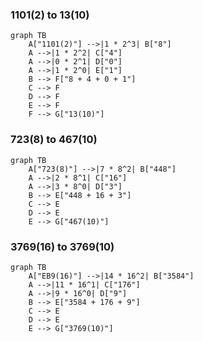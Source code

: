 ### 1101(2) to 13(10)

```mermaid
graph TB
    A["1101(2)"] -->|1 * 2^3| B["8"]
    A -->|1 * 2^2| C["4"]
    A -->|0 * 2^1| D["0"]
    A -->|1 * 2^0| E["1"]
    B --> F["8 + 4 + 0 + 1"]
    C --> F
    D --> F
    E --> F
    F --> G["13(10)"]
```



### 723(8) to 467(10)

```mermaid
graph TB
    A["723(8)"] -->|7 * 8^2| B["448"]
    A -->|2 * 8^1| C["16"]
    A -->|3 * 8^0| D["3"]
    B --> E["448 + 16 + 3"]
    C --> E
    D --> E
    E --> G["467(10)"]
```


### 3769(16) to 3769(10)

```mermaid
graph TB
    A["EB9(16)"] -->|14 * 16^2| B["3584"]
    A -->|11 * 16^1| C["176"]
    A -->|9 * 16^0| D["9"]
    B --> E["3584 + 176 + 9"]
    C --> E
    D --> E
    E --> G["3769(10)"]
